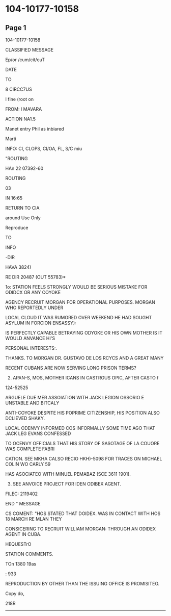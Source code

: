 # 104-10177-10158

## Page 1

104-10177-10158

CLASSIFIED MESSAGE

Ep/or /cum/cit/cuT

DATE

TO

8 CIRCC7US

I fine (root on

FROM: I MAVARA

ACTION NA1.5

Manet entry Phil as inbiared

Marti

INFO: CI, CLOPS, CI/OA, FL, S/C miu

"ROUTING

HAn 22 07392-60

ROUTING

03

IN 16:65

RETURN TO CIA

around Use Only

Reproduce

TO

INFO

-DIR

HAVA 3824)

RE DiR 20487 (OUT 55783)*

1o: STATION FEELS STRONGLY WOULD BE SERIOUS MISTAKE FOR ODIDCX OR ANY COYOKE

AGENCY RECRUIT MORGAN FOR OPERATIONAL PURPOSES. MORGAN WHO REPORTEDLY UNDER

LOCAL CLOUD IT WAS RUMORED OVER WEEKEND HE HAD SOUGHT ASYLUM IN FORCION ENSASSY):

IS PERFECTLY CAPABLE BETRAYING ODYOKE OR HIS OWN MOTHER IS IT WOULD ANVANCE HI'S

PERSONAL INTERESTS:.

THANKS. TO MORGAN DR. GUSTAVO DE LOS RCYCS AND A GREAT MANY

RECENT CUBANS ARE NOW SERVING LONG PRISON TERMS?

2. APAN-S, MOS, MOTHER ICANS IN CASTROUS OPIC, AFTER CASTO f

124-52525

ARGUELE DUE MER ASSOIATION WITH JACK LEGION OSSORIO E UNSTABLE AND BITCALY

ANTI-COYOKE DESPITE HIS POPRIME CITIZENSHIP, HIS POSITION ALSO DCLIEVED SHAKY.

LOCAL ODENVY INFORMED COS INFORMALLY SOME TIME AGO THAT JACK LEG EVANS CONFESSED

TO OCENVY OFFICIALS THAT HIS STORY OF SASOTAGE OF LA COUORE WAS COMPLETE FABRI

CATION. SEE MKHA CALSO RECIO HKH)-5098 FOR TRACES ON MICHAEL COLIN WO CARLY 59

HAS ASOCIATEO WITH MINUEL PEMABAZ (SCE 3611 1901).

3. SEE ANVOICE PROJECT FOR IDEN ODIBEX AGENT.

FILEC: 2119402

END " MESSAGE

CS COMENT: "HOS STATED THAT DOIDEX. WAS IN CONTACT WITH HOS 18 MARCH RE MLAN THEY

CONSICERING TO RECRUIT WILLIAM MORGAN: THROUGH AN ODIDEX AGENT IN CUBA.

HEQUESTrO

STATION COMMENTS.

TOn 1380 19as

: 933

REPRODUCTION BY OTHER THAN THE ISSUING OFFICE IS PROMISITEO.

Copy do,

218R

---

